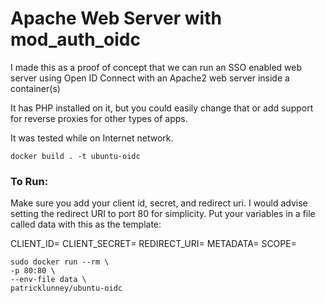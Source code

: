# Apache Web Server with mod_auth_oidc

I made this as a proof of concept that we can run an SSO enabled web server using Open ID Connect with an Apache2 web server inside a container(s)

It has PHP installed on it, but you could easily change that or add support for reverse proxies for other types of apps.

It was tested while on Internet network.

`docker build . -t ubuntu-oidc`

### To Run:

Make sure you add your client id, secret, and redirect uri. I would advise setting the redirect URI to port 80 for simplicity.
Put your variables in a file called data with this as the template: 

CLIENT_ID=
CLIENT_SECRET=
REDIRECT_URI=
METADATA=
SCOPE=

```
sudo docker run --rm \
-p 80:80 \ 
--env-file data \
patricklunney/ubuntu-oidc
```
